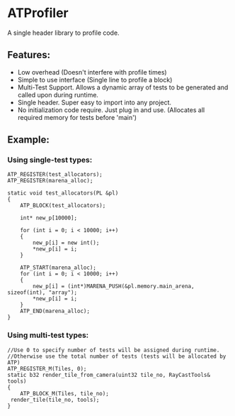 # ATProfiler
 A single header library to profile code.
 
 ## Features: 
 - Low overhead (Doesn't interfere with profile times)
 - Simple to use interface (Single line to profile a block)
 - Multi-Test Support. Allows a dynamic array of tests to be generated and called upon during runtime.
 - Single header. Super easy to import into any project.
 - No initialization code require. Just plug in and use. (Allocates all required memory for tests before 'main')  


## Example:
### Using single-test types:

```
ATP_REGISTER(test_allocators);
ATP_REGISTER(marena_alloc);

static void test_allocators(PL &pl)
{
	ATP_BLOCK(test_allocators);

	int* new_p[10000];

	for (int i = 0; i < 10000; i++)
	{
		new_p[i] = new int();
		*new_p[i] = i;
	}

	ATP_START(marena_alloc);
	for (int i = 0; i < 10000; i++)
	{
		new_p[i] = (int*)MARENA_PUSH(&pl.memory.main_arena, sizeof(int), "array");
		*new_p[i] = i;
	}
	ATP_END(marena_alloc);
}
```


### Using multi-test types:

```
//Use 0 to specify number of tests will be assigned during runtime. 
//Otherwise use the total number of tests (tests will be allocated by ATP) 
ATP_REGISTER_M(Tiles, 0);
static b32 render_tile_from_camera(uint32 tile_no, RayCastTools& tools)
{
	ATP_BLOCK_M(Tiles, tile_no);
 render_tile(tile_no, tools);
}
```
